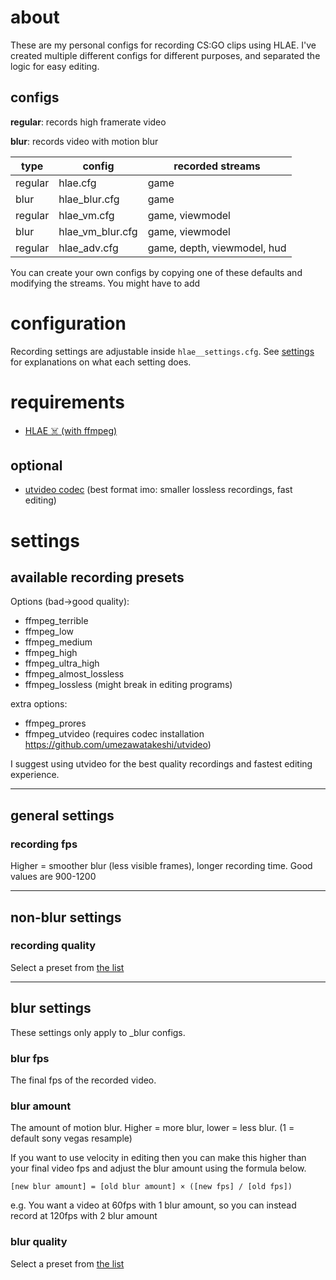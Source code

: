 # about

These are my personal configs for recording CS:GO clips using HLAE. I've created multiple different configs for different purposes, and separated the logic for easy editing.

## configs

**regular**: records high framerate video

**blur**: records video with motion blur

| type    | config           | recorded streams            |
| ------- | ---------------- | --------------------------- |
| regular | hlae.cfg         | game                        |
| blur    | hlae_blur.cfg    | game                        |
| regular | hlae_vm.cfg      | game, viewmodel             |
| blur    | hlae_vm_blur.cfg | game, viewmodel             |
| regular | hlae_adv.cfg     | game, depth, viewmodel, hud |

You can create your own configs by copying one of these defaults and modifying the streams. You might have to add

# configuration

Recording settings are adjustable inside `hlae__settings.cfg`. See [settings](#settings) for explanations on what each setting does.

# requirements

- [HLAE ☠️ (with ffmpeg)](https://www.advancedfx.org/download/)

## optional

- [utvideo codec](https://github.com/umezawatakeshi/utvideo) (best format imo: smaller lossless recordings, fast editing)

# settings

## available recording presets

Options (bad->good quality):

- ffmpeg_terrible
- ffmpeg_low
- ffmpeg_medium
- ffmpeg_high
- ffmpeg_ultra_high
- ffmpeg_almost_lossless
- ffmpeg_lossless (might break in editing programs)

extra options:

- ffmpeg_prores
- ffmpeg_utvideo (requires codec installation https://github.com/umezawatakeshi/utvideo)

I suggest using utvideo for the best quality recordings and fastest editing experience.

---

## general settings

### recording fps

Higher = smoother blur (less visible frames), longer recording time. Good values are 900-1200

---

## non-blur settings

### recording quality

Select a preset from [the list](#available-recording-presets)

---

## blur settings

These settings only apply to \_blur configs.

### blur fps

The final fps of the recorded video.

### blur amount

The amount of motion blur. Higher = more blur, lower = less blur. (1 = default sony vegas resample)

If you want to use velocity in editing then you can make this higher than your final video fps and adjust the blur amount using the formula below.

```
[new blur amount] = [old blur amount] × ([new fps] / [old fps])
```

e.g. You want a video at 60fps with 1 blur amount, so you can instead record at 120fps with 2 blur amount

### blur quality

Select a preset from [the list](#available-recording-presets)
